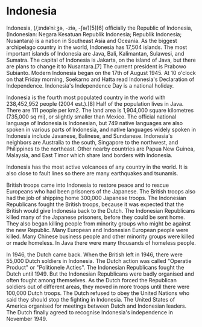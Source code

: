 # Indonesia

Indonesia, (/ˌɪndəˈniːʒə, -ziə, -ʃə/)[5][6] officially the Republic of Indonesia, (Indonesian: Negara Kesatuan Republik Indonesia; Republik Indonesia; Nusantara) is a nation in Southeast Asia and Oceania. As the biggest archipelago country in the world, Indonesia has 17,504 islands. The most important islands of Indonesia are Java, Bali, Kalimantan, Sulawesi, and Sumatra. The capital of Indonesia is Jakarta, on the island of Java, but there are plans to change it to Nusantara.[7] The current president is Prabowo Subianto. Modern Indonesia began on the 17th of August 1945. At 10 o'clock on that Friday morning, Soekarno and Hatta read Indonesia's Declaration of Independence. Indonesia's Independence Day is a national holiday.

Indonesia is the fourth most populated country in the world with 238,452,952 people (2004 est.).[8] Half of the population lives in Java. There are 111 people per km2. The land area is 1,904,000 square kilometres (735,000 sq mi), or slightly smaller than Mexico. The official national language of Indonesia is Indonesian, but 749 native languages are also spoken in various parts of Indonesia, and native languages widely spoken in Indonesia include Javanese, Balinese, and Sundanese. Indonesia's neighbors are Australia to the south, Singapore to the northwest, and Philippines to the northeast. Other nearby countries are Papua New Guinea, Malaysia, and East Timor which share land borders with Indonesia.

Indonesia has the most active volcanoes of any country in the world. It is also close to fault lines so there are many earthquakes and tsunamis.

British troops came into Indonesia to restore peace and to rescue Europeans who had been prisoners of the Japanese. The British troops also had the job of shipping home 300,000 Japanese troops. The Indonesian Republicans fought the British troops, because it was expected that the British would give Indonesia back to the Dutch. The Indonesian Republicans killed many of the Japanese prisoners, before they could be sent home. They also began killing people from minority groups who might be against the new Republic. Many European and Indonesian European people were killed. Many Chinese business people and other minority groups were killed or made homeless. In Java there were many thousands of homeless people.

In 1946, the Dutch came back. When the British left in 1946, there were 55,000 Dutch soldiers in Indonesia. The Dutch action was called "Operatie Product" or "Politionele Acties". The Indonesian Republicans fought the Dutch until 1949. But the Indonesian Republicans were badly organised and often fought among themselves. As the Dutch forced the Republican soldiers out of different areas, they moved in more troops until there were 100,000 Dutch troops. The Dutch refused to obey the United Nations who said they should stop the fighting in Indonesia. The United States of America organised for meetings between Dutch and Indonesian leaders. The Dutch finally agreed to recognise Indonesia's independence in November 1949.